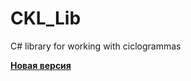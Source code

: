 # CKL_Lib
C# library for working with ciclogrammas

**[Новая версия](https://github.com/mishabogdanov5/CKL_Lib-1.1)**
